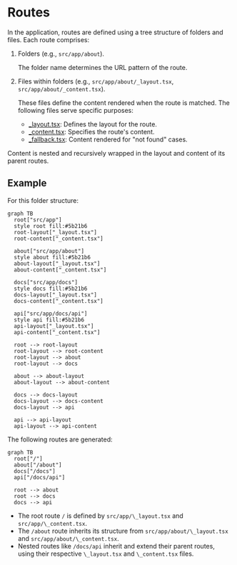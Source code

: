 # Routes

In the application, routes are defined using a tree structure of folders and files.
Each route comprises:

1. Folders (e.g., `src/app/about`).

   The folder name determines the URL pattern of the route.

2. Files within folders (e.g., `src/app/about/_layout.tsx`, `src/app/about/_content.tsx`).

   These files define the content rendered when the route is matched.
   The following files serve specific purposes:

   - [\_layout.tsx](/docs/routes/_layout): Defines the layout for the route.
   - [\_content.tsx](/docs/routes/_content): Specifies the route's content.
   - [\_fallback.tsx](/docs/routes/_fallback): Content rendered for "not found" cases.

Content is nested and recursively wrapped in the layout and content of its parent routes.

## Example

For this folder structure:

```mermaid
graph TB
  root["src/app"]
  style root fill:#5b21b6
  root-layout["_layout.tsx"]
  root-content["_content.tsx"]

  about["src/app/about"]
  style about fill:#5b21b6
  about-layout["_layout.tsx"]
  about-content["_content.tsx"]

  docs["src/app/docs"]
  style docs fill:#5b21b6
  docs-layout["_layout.tsx"]
  docs-content["_content.tsx"]

  api["src/app/docs/api"]
  style api fill:#5b21b6
  api-layout["_layout.tsx"]
  api-content["_content.tsx"]

  root --> root-layout
  root-layout --> root-content
  root-layout --> about
  root-layout --> docs

  about --> about-layout
  about-layout --> about-content

  docs --> docs-layout
  docs-layout --> docs-content
  docs-layout --> api

  api --> api-layout
  api-layout --> api-content
```

The following routes are generated:

```mermaid
graph TB
  root["/"]
  about["/about"]
  docs["/docs"]
  api["/docs/api"]

  root --> about
  root --> docs
  docs --> api
```

- The root route `/` is defined by `src/app/\_layout.tsx` and `src/app/\_content.tsx`.
- The `/about` route inherits its structure from `src/app/about/\_layout.tsx` and `src/app/about/\_content.tsx`.
- Nested routes like `/docs/api` inherit and extend their parent routes, using
  their respective `\_layout.tsx` and `\_content.tsx` files.
